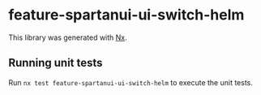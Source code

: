 # feature-spartanui-ui-switch-helm

This library was generated with [Nx](https://nx.dev).


## Running unit tests

Run `nx test feature-spartanui-ui-switch-helm` to execute the unit tests.

